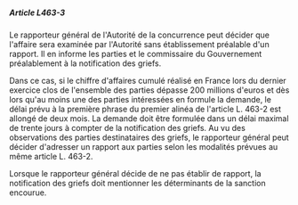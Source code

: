 ##### Article L463-3

Le rapporteur général de l'Autorité de la concurrence peut décider que l'affaire sera examinée par l'Autorité sans établissement préalable d'un rapport. Il en informe les parties et le commissaire du Gouvernement préalablement à la notification des griefs.

Dans ce cas, si le chiffre d'affaires cumulé réalisé en France lors du dernier exercice clos de l'ensemble des parties dépasse 200 millions d'euros et dès lors qu'au moins une des parties intéressées en formule la demande, le délai prévu à la première phrase du premier alinéa de l'article L. 463-2 est allongé de deux mois. La demande doit être formulée dans un délai maximal de trente jours à compter de la notification des griefs. Au vu des observations des parties destinataires des griefs, le rapporteur général peut décider d'adresser un rapport aux parties selon les modalités prévues au même article L. 463-2.

Lorsque le rapporteur général décide de ne pas établir de rapport, la notification des griefs doit mentionner les déterminants de la sanction encourue.

